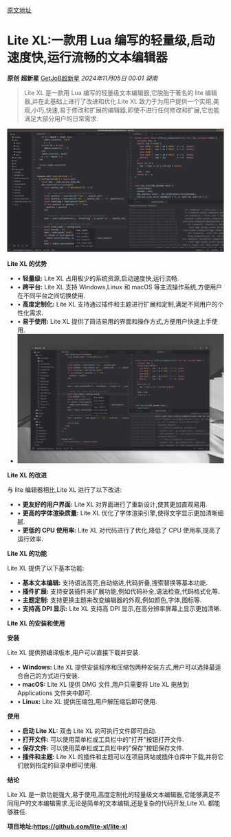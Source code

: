 [原文地址](https://mp.weixin.qq.com/s/QBUtMiDq5LKleKsJDHMfAw)

# Lite XL:一款用 Lua 编写的轻量级,启动速度快,运行流畅的文本编辑器

**原创** **超新星** [GetJoB超新星](javascript:void(0);) *2024年11月05日 00:01* *湖南*

> Lite XL 是一款用 Lua 编写的轻量级文本编辑器,它脱胎于著名的 lite 编辑器,并在此基础上进行了改进和优化.Lite XL 致力于为用户提供一个实用,美观,小巧,快速,易于修改和扩展的编辑器,即使不进行任何修改和扩展,它也能满足大部分用户的日常需求.

![图片](attachments/640%5B20%5D.webp)

**Lite XL 的优势**

* •  **轻量级:** Lite XL 占用极少的系统资源,启动速度快,运行流畅.
* •  **跨平台:** Lite XL 支持 Windows,Linux 和 macOS 等主流操作系统,方便用户在不同平台之间切换使用.
* •  **高度定制化:** Lite XL 支持通过插件和主题进行扩展和定制,满足不同用户的个性化需求.
* •  **易于使用:** Lite XL 提供了简洁易用的界面和操作方式,方便用户快速上手使用.
* ![图片](attachments/640%5B21%5D.webp)

**Lite XL 的改进**

与 lite 编辑器相比,Lite XL 进行了以下改进:

* •  **更友好的用户界面:** Lite XL 对界面进行了重新设计,使其更加直观易用.
* •  **更高的字体渲染质量:** Lite XL 优化了字体渲染引擎,使得文字显示更加清晰细腻.
* •  **更低的 CPU 使用率:** Lite XL 对代码进行了优化,降低了 CPU 使用率,提高了运行效率.

**Lite XL 的功能**

Lite XL 提供了以下基本功能:

* •  **基本文本编辑:** 支持语法高亮,自动缩进,代码折叠,搜索替换等基本功能.
* •  **插件扩展:** 支持安装插件来扩展功能,例如代码补全,语法检查,代码格式化等.
* •  **主题定制:** 支持更换主题来改变编辑器的外观,例如颜色,字体,图标等.
* •  **支持高 DPI 显示:** Lite XL 支持高 DPI 显示,在高分辨率屏幕上显示更加清晰.

**Lite XL 的安装和使用**

**安装**

Lite XL 提供预编译版本,用户可以直接下载并安装.

* • **Windows:** Lite XL 提供安装程序和压缩包两种安装方式,用户可以选择最适合自己的方式进行安装.
* • **macOS:** Lite XL 提供 DMG 文件,用户只需要将 Lite XL 拖放到 Applications 文件夹中即可.
* • **Linux:** Lite XL 提供压缩包,用户解压缩后即可使用.

**使用**

* • **启动 Lite XL:** 双击 Lite XL 的可执行文件即可启动.
* •  **打开文件:** 可以使用菜单栏或工具栏中的"打开"按钮打开文件.
* •  **保存文件:** 可以使用菜单栏或工具栏中的"保存"按钮保存文件.
* •  **插件和主题:** Lite XL 的插件和主题可以在项目网站或插件仓库中下载,并将它们放到指定的目录中即可使用.

**结论**

Lite XL 是一款功能强大,易于使用,高度定制化的轻量级文本编辑器,它能够满足不同用户的文本编辑需求.无论是简单的文本编辑,还是复杂的代码开发,Lite XL 都能够胜任.

**项目地址:https://github.com/lite-xl/lite-xl**
